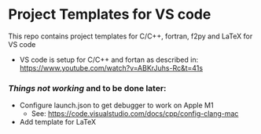 # Project Templates for VS code
This repo contains project templates for C/C++, fortran, f2py and LaTeX for VS code
- VS code is setup for C/C++ and fortan as described in: https://www.youtube.com/watch?v=ABKrJuhs-Rc&t=41s
### ***Things not working*** and to be done later:
- Configure launch.json to get debugger to work on Apple M1
	* See: https://code.visualstudio.com/docs/cpp/config-clang-mac
- Add template for LaTeX
